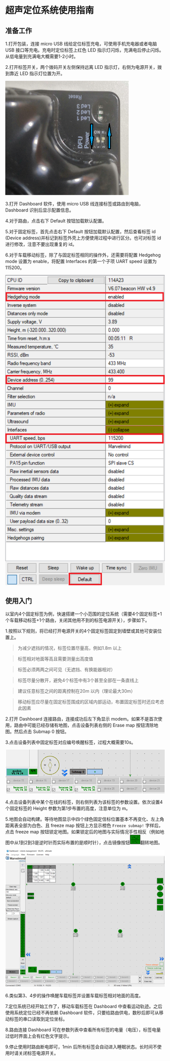 # 超声定位系统使用指南

## 准备工作

1.打开包装，连接 micro USB 线给定位标签充电，可使用手机充电器或者电脑 USB 接口等充电。充电时定位标签上红色 LED 指示灯闪烁，充满电后停止闪烁。从低电量到充满电大概需要1-2小时。

2.打开标签开关，两个拨码开关左侧保持远离 LED 指示灯，右侧为电源开关，拨到靠近 LED 指示灯位置为开。

![开关](imgs/switch.png)

3.打开 Dashboard 软件，使用 micro USB 线连接标签或路由到电脑，Dashboard 识别后显示配置信息。

4.对于路由，点击右下 Default 按钮加载默认配置。

5.对于固定标签，首先点击右下 Default 按钮加载默认配置，然后查看标签 id (Device address)并标记到标签外壳上方便使用过程中进行区分。也可对标签 id 进行修改，注意不要出现重复的 id。

6.对于车载移动标签，除了与固定标签相同的操作外，还需要将配置 Hedgehog mode 设置为 enable，将配置 Interfaces 的第一个子项 UART speed 设置为115200。

![配置](imgs/settings.png)


## 使用入门

以室内4个固定标签为例，快速搭建一个小范围的定位系统（需要4个固定标签+1个车载移动标签+1个路由，关闭其他用不到的标签电源开关），步骤如下。

1.按照以下规则，将已经打开电源开关的4个固定标签固定到墙壁或其他可安装位置上。

>为减少遮挡的情况，标签位置尽量高，例如1.8m 以上

>标签相对地面等高且需要测量出高度值

>标签必须两两之间可见（无遮挡、有换能器相对）

>标签尽量分散开，避免4个标签中有3个甚至全部在一条直线上

>建议任意标签之间的距离控制在20m 以内（理论最大30m）

>移动标签应尽量在固定标签围成的区域内部运动，布置固定标签时还应考虑此因素

2.打开 Dashboard 连接路由，连接成功后左下角显示 modem。如果不是首次使用，路由中可能已经存储有地图，点击设备列表右侧的 Erase map 按钮清除地图。然后点击 Submap 0 按钮。

3.点击设备列表中固定标签对应编号唤醒标签，过程大概需要10s。

![wakeup](imgs/wakeup.png)

4.点击设备列表中某个在线的标签，则右侧列表为该标签的参数设置。依次设置4个固定标签的 Height 参数为第1步布置的高度，注意单位为 m。

5.地图会自动构建。等待地图显示中四个绿色固定信标位置基本不再变化、左上角距离表全部为白色、且 freeze map 按钮上方显示橙色 `Freeze submap!` 字样后，点击 freeze map 按钮锁定地图。如果锁定后的地图与实际情况手性相反（例如地图中从1到2到3是逆时针而实际布置的是顺时针），点击镜像按钮![map](imgs/mirror.png)翻转地图。

![map](imgs/map.png)

6.类似第3、4步的操作唤醒车载标签并设置车载标签相对地面的高度。

7.定位系统已经开始工作了，移动车载标签在 Dashboard 中查看运动轨迹。之后使用系统定位已经不再依赖 Dashboard 软件，只要给路由供电，数秒后即可从移动标签的串口读取到定位坐标。

8.路由连接 Dashboard 可在参数列表中查看所有标签的电量（电压），标签电量过低时界面上会有红色文字提示。

9.停止使用时路由断电即可，1min 后所有标签会自动进入睡眠状态。长时间不使用时请关闭标签电源开关。

